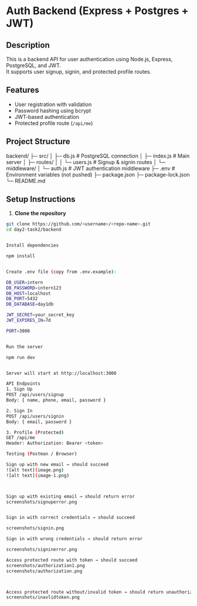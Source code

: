 # Auth Backend (Express + Postgres + JWT)

## Description
This is a backend API for user authentication using Node.js, Express, PostgreSQL, and JWT.  
It supports user signup, signin, and protected profile routes.

## Features
- User registration with validation
- Password hashing using bcrypt
- JWT-based authentication
- Protected profile route (`/api/me`)

## Project Structure
backend/
├─ src/
│ ├─ db.js # PostgreSQL connection
│ ├─ index.js # Main server
│ ├─ routes/
│ │ └─ users.js # Signup & signin routes
│ └─ middleware/
│ └─ auth.js # JWT authentication middleware
├─ .env # Environment variables (not pushed)
├─ package.json
├─ package-lock.json
└─ README.md


## Setup Instructions

1. **Clone the repository**
```bash
git clone https://github.com/<username>/<repo-name>.git
cd day2-task2/backend


Install dependencies

npm install


Create .env file (copy from .env.example):

DB_USER=intern
DB_PASSWORD=intern123
DB_HOST=localhost
DB_PORT=5432
DB_DATABASE=day1db

JWT_SECRET=your_secret_key
JWT_EXPIRES_IN=7d

PORT=3000


Run the server

npm run dev


Server will start at http://localhost:3000

API Endpoints
1. Sign Up
POST /api/users/signup
Body: { name, phone, email, password }

2. Sign In
POST /api/users/signin
Body: { email, password }

3. Profile (Protected)
GET /api/me
Header: Authorization: Bearer <token>

Testing (Postman / Browser)

Sign up with new email → should succeed
![alt text](image.png)
![alt text](image-1.png)



Sign up with existing email → should return error
screenshots/signuperror.png


Sign in with correct credentials → should succeed

screenshots/signin.png

Sign in with wrong credentials → should return error

screenshots/signinerror.png

Access protected route with token → should succeed
screenshots/authorization1.png
screenshots/authorization.png



Access protected route without/invalid token → should return unauthorized
screenshots/inavlidtoken.png



